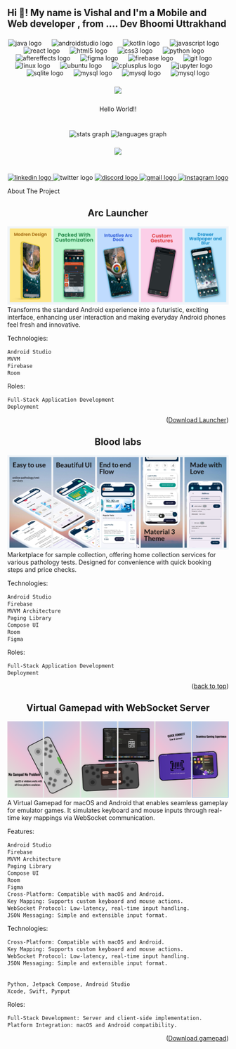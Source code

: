 <h2 align="left">Hi 👋! My name is Vishal and I'm a Mobile and Web developer , from .... Dev Bhoomi Uttrakhand</h2>

###

<div align="center">
  <img src="https://cdn.jsdelivr.net/gh/devicons/devicon/icons/java/java-original.svg" height="60" alt="java logo"  />
  <img width="15" />
  <img src="https://cdn.jsdelivr.net/gh/devicons/devicon/icons/androidstudio/androidstudio-original.svg" height="60" alt="androidstudio logo"  />
  <img width="15" />
  <img src="https://cdn.jsdelivr.net/gh/devicons/devicon/icons/kotlin/kotlin-original.svg" height="60" alt="kotlin logo"  />
  <img width="15" />
  <img src="https://cdn.jsdelivr.net/gh/devicons/devicon/icons/javascript/javascript-original.svg" height="60" alt="javascript logo"  />
  <img width="15" />
  <img src="https://cdn.jsdelivr.net/gh/devicons/devicon/icons/react/react-original.svg" height="60" alt="react logo"  />
  <img width="15" />
  <img src="https://cdn.jsdelivr.net/gh/devicons/devicon/icons/html5/html5-original.svg" height="60" alt="html5 logo"  />
  <img width="15" />
  <img src="https://cdn.jsdelivr.net/gh/devicons/devicon/icons/css3/css3-original.svg" height="60" alt="css3 logo"  />
  <img width="15" />
  <img src="https://cdn.jsdelivr.net/gh/devicons/devicon/icons/python/python-original.svg" height="60" alt="python logo"  />
  <img width="15" />
  <img src="https://cdn.jsdelivr.net/gh/devicons/devicon/icons/aftereffects/aftereffects-original.svg" height="60" alt="aftereffects logo"  />
  <img width="15" />
  <img src="https://cdn.jsdelivr.net/gh/devicons/devicon/icons/figma/figma-original.svg" height="60" alt="figma logo"  />
  <img width="15" />
  <img src="https://cdn.jsdelivr.net/gh/devicons/devicon/icons/firebase/firebase-plain.svg" height="60" alt="firebase logo"  />
  <img width="15" />
  <img src="https://cdn.jsdelivr.net/gh/devicons/devicon/icons/git/git-original.svg" height="60" alt="git logo"  />
  <img width="15" />
  <img src="https://cdn.jsdelivr.net/gh/devicons/devicon/icons/linux/linux-original.svg" height="60" alt="linux logo"  />
  <img width="15" />
  <img src="https://cdn.jsdelivr.net/gh/devicons/devicon/icons/ubuntu/ubuntu-plain.svg" height="60" alt="ubuntu logo"  />
  <img width="15" />
  <img src="https://cdn.jsdelivr.net/gh/devicons/devicon/icons/cplusplus/cplusplus-original.svg" height="60" alt="cplusplus logo"  />
  <img width="15" />
  <img src="https://cdn.jsdelivr.net/gh/devicons/devicon/icons/jupyter/jupyter-original.svg" height="60" alt="jupyter logo"  />
  <img width="15" />
  <img src="https://cdn.jsdelivr.net/gh/devicons/devicon/icons/sqlite/sqlite-original.svg" height="60" alt="sqlite logo"  />
  <img width="15" />
  <img src="https://cdn.jsdelivr.net/gh/devicons/devicon/icons/mysql/mysql-original.svg" height="60" alt="mysql logo"  />
    <img width="15" />
  <img src="https://cdn.jsdelivr.net/gh/devicons/devicon/icons/mysql/flutter-original.svg" height="60" alt="mysql logo"  />
    <img width="15" />
  <img src="https://cdn.jsdelivr.net/gh/devicons/devicon/icons/mysql/android-original.svg" height="60" alt="mysql logo"  />
</div>

###

<div align="center">
  <img height="350" src="https://i.postimg.cc/s2gWQHPS/gifdevloper-ezgif-com-video-to-gif-converter.gif"  />
</div>

###

<p align="center">Hello World!!</p>

###

<br clear="both">

<div align="center">
  <img src="https://github-readme-stats.vercel.app/api?username=Xemb0&hide_title=false&hide_rank=false&show_icons=true&include_all_commits=true&count_private=true&disable_animations=false&theme=dracula&locale=en&hide_border=false&order=1" height="150" alt="stats graph"  />
  <img src="https://github-readme-stats.vercel.app/api/top-langs?username=Xemb0&locale=en&hide_title=false&layout=compact&card_width=320&langs_count=5&theme=dracula&hide_border=false&order=2" height="150" alt="languages graph"  />
</div>

###

<div align="center">
  <img src="https://profile-counter.glitch.me/Xemb0/count.svg?"  />
</div>

###

<br clear="both">

<div align="center">
  <a href="https://www.linkedin.com/in/vishal-nishad-9644a51b2/" target="_blank">
    <img src="https://raw.githubusercontent.com/maurodesouza/profile-readme-generator/master/src/assets/icons/social/linkedin/default.svg" width="70" height="40" alt="linkedin logo"  />
  </a>
  <img src="https://raw.githubusercontent.com/maurodesouza/profile-readme-generator/master/src/assets/icons/social/twitter/default.svg" width="70" height="40" alt="twitter logo"  />
  <a href="525381177436274700" target="_blank">
    <img src="https://raw.githubusercontent.com/maurodesouza/profile-readme-generator/master/src/assets/icons/social/discord/default.svg" width="70" height="40" alt="discord logo"  />
  </a>
  <a href="Nishadvishal937@gmail.com" target="_blank">
    <img src="https://raw.githubusercontent.com/maurodesouza/profile-readme-generator/master/src/assets/icons/social/gmail/default.svg" width="70" height="40" alt="gmail logo"  />
  </a>
  <a href="https://www.instagram.com/vi_shu.3?igsh=d3MwY2k5bnh5ZTR2" target="_blank">
    <img src="https://raw.githubusercontent.com/maurodesouza/profile-readme-generator/master/src/assets/icons/social/instagram/default.svg" width="70" height="40" alt="instagram logo"  />
  </a>
</div>




<!-- ABOUT THE PROJECT -->
About The Project
<h2 align="center">Arc Launcher</h2>

![Alt text](Arclauncher.png) Transforms the standard Android experience into a futuristic, exciting interface, enhancing user interaction and making everyday Android phones feel fresh and innovative.

Technologies:

    Android Studio
    MVVM
    Firebase
    Room

Roles:

    Full-Stack Application Development
    Deployment
<p align="right">(<a href="https://imautotech.in/our_products/arc_launcher/arclauncher">Download Launcher</a>)</p>

<h2 align="center">Blood labs</h2>

![Alt text](bloodlabs.png) Marketplace for sample collection, offering home collection services for various pathology tests. Designed for convenience with quick booking steps and price checks.

Technologies:

    Android Studio
    Firebase
    MVVM Architecture
    Paging Library
    Compose UI
    Room
    Figma

Roles:

  
    Full-Stack Application Development
    Deployment

<p align="right">(<a href="#readme-top">back to top</a>)</p>
<h2 align="center">Virtual Gamepad with WebSocket Server</h2>

![Alt text](WxGampad.png)
A Virtual Gamepad for macOS and Android that enables seamless gameplay for emulator games. It simulates keyboard and mouse inputs through real-time key mappings via WebSocket communication.

Features:

    Android Studio
    Firebase
    MVVM Architecture
    Paging Library
    Compose UI
    Room
    Figma
    Cross-Platform: Compatible with macOS and Android.
    Key Mapping: Supports custom keyboard and mouse actions.
    WebSocket Protocol: Low-latency, real-time input handling.
    JSON Messaging: Simple and extensible input format.

Technologies:

    Cross-Platform: Compatible with macOS and Android.
    Key Mapping: Supports custom keyboard and mouse actions.
    WebSocket Protocol: Low-latency, real-time input handling.
    JSON Messaging: Simple and extensible input format.


    Python, Jetpack Compose, Android Studio
    Xcode, Swift, Pynput
Roles:

    Full-Stack Development: Server and client-side implementation.
    Platform Integration: macOS and Android compatibility.

<p align="right">(<a href="https://imautotech.in/our_products/wx_gamepad/wxgamepad">Download gamepad</a>)</p>

